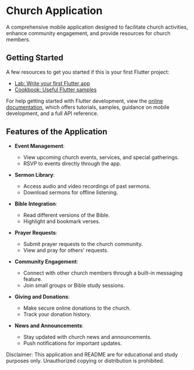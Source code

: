 # Church Application

A comprehensive mobile application designed to facilitate church activities, enhance community engagement, and provide resources for church members.

## Getting Started

A few resources to get you started if this is your first Flutter project:

- [Lab: Write your first Flutter app](https://docs.flutter.dev/get-started/codelab)
- [Cookbook: Useful Flutter samples](https://docs.flutter.dev/cookbook)

For help getting started with Flutter development, view the
[online documentation](https://docs.flutter.dev/), which offers tutorials,
samples, guidance on mobile development, and a full API reference.

## Features of the Application
- **Event Management**: 
  - View upcoming church events, services, and special gatherings.
  - RSVP to events directly through the app.

- **Sermon Library**: 
  - Access audio and video recordings of past sermons.
  - Download sermons for offline listening.

- **Bible Integration**: 
  - Read different versions of the Bible.
  - Highlight and bookmark verses.

- **Prayer Requests**: 
  - Submit prayer requests to the church community.
  - View and pray for others' requests.

- **Community Engagement**: 
  - Connect with other church members through a built-in messaging feature.
  - Join small groups or Bible study sessions.

- **Giving and Donations**: 
  - Make secure online donations to the church.
  - Track your donation history.

- **News and Announcements**: 
  - Stay updated with church news and announcements.
  - Push notifications for important updates.

Disclaimer: This application and README are for educational and study purposes only. Unauthorized copying or distribution is prohibited.
